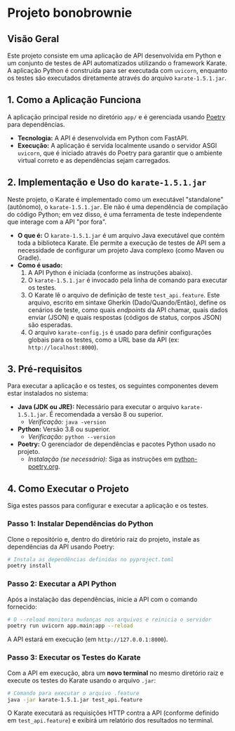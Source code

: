 # Projeto bonobrownie

## Visão Geral

Este projeto consiste em uma aplicação de API desenvolvida em Python e um conjunto de testes de API automatizados utilizando o framework Karate. A aplicação Python é construída para ser executada com `uvicorn`, enquanto os testes são executados diretamente através do arquivo `karate-1.5.1.jar`.

## 1\. Como a Aplicação Funciona

A aplicação principal reside no diretório `app/` e é gerenciada usando [Poetry](https://python-poetry.org/) para dependências.

  * **Tecnologia:** A API é desenvolvida em Python com FastAPI.
  * **Execução:** A aplicação é servida localmente usando o servidor ASGI `uvicorn`, que é iniciado através do Poetry para garantir que o ambiente virtual correto e as dependências sejam carregados.

## 2\. Implementação e Uso do `karate-1.5.1.jar`

Neste projeto, o Karate é implementado como um executável "standalone" (autônomo), o `karate-1.5.1.jar`. Ele não é uma dependência de compilação do código Python; em vez disso, é uma ferramenta de teste independente que interage com a API "por fora".

  * **O que é:** O `karate-1.5.1.jar` é um arquivo Java executável que contém toda a biblioteca Karate. Ele permite a execução de testes de API sem a necessidade de configurar um projeto Java complexo (como Maven ou Gradle).
  * **Como é usado:**
    1.  A API Python é iniciada (conforme as instruções abaixo).
    2.  O `karate-1.5.1.jar` é invocado pela linha de comando para executar os testes.
    3.  O Karate lê o arquivo de definição de teste `test_api.feature`. Este arquivo, escrito em sintaxe Gherkin (Dado/Quando/Então), define os cenários de teste, como quais *endpoints* da API chamar, quais dados enviar (JSON) e quais respostas (códigos de status, corpos JSON) são esperadas.
    4.  O arquivo `karate-config.js` é usado para definir configurações globais para os testes, como a URL base da API (ex: `http://localhost:8000`).

## 3\. Pré-requisitos

Para executar a aplicação e os testes, os seguintes componentes devem estar instalados no sistema:

  * **Java (JDK ou JRE):** Necessário para executar o arquivo `karate-1.5.1.jar`. É recomendada a versão 8 ou superior.
      * *Verificação:* `java -version`
  * **Python:** Versão 3.8 ou superior.
      * *Verificação:* `python --version`
  * **Poetry:** O gerenciador de dependências e pacotes Python usado no projeto.
      * *Instalação (se necessário):* Siga as instruções em [python-poetry.org](https://www.google.com/search?q=https://python-poetry.org/docs/%23installation).

## 4\. Como Executar o Projeto

Siga estes passos para configurar e executar a aplicação e os testes.

### Passo 1: Instalar Dependências do Python

Clone o repositório e, dentro do diretório raiz do projeto, instale as dependências da API usando Poetry:

```bash
# Instala as dependências definidas no pyproject.toml
poetry install
```

### Passo 2: Executar a API Python

Após a instalação das dependências, inicie a API com o comando fornecido:

```bash
# O --reload monitora mudanças nos arquivos e reinicia o servidor
poetry run uvicorn app.main:app --reload
```

A API estará em execução (em `http://127.0.0.1:8000`).

### Passo 3: Executar os Testes do Karate

Com a API em execução, abra um **novo terminal** no mesmo diretório raiz e execute os testes do Karate usando o arquivo `.jar`:

```bash
# Comando para executar o arquivo .feature
java -jar karate-1.5.1.jar test_api.feature
```

O Karate executará as requisições HTTP contra a API (conforme definido em `test_api.feature`) e exibirá um relatório dos resultados no terminal.
